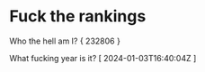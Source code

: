 # Fuck the rankings

Who the hell am I?
{ 232806 }

What fucking year is it?
[ 2024-01-03T16:40:04Z ]
